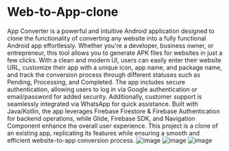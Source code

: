 ﻿# Web-to-App-clone
 App Converter is a powerful and intuitive Android application designed to clone the functionality of converting any website into a fully functional Android app effortlessly. Whether you're a developer, business owner, or entrepreneur, this tool allows you to generate APK files for websites in just a few clicks. With a clean and modern UI, users can easily enter their website URL, customize their app with a unique icon, app name, and package name, and track the conversion process through different statuses such as Pending, Processing, and Completed. The app includes secure authentication, allowing users to log in via Google authentication or email/password for added security. Additionally, customer support is seamlessly integrated via WhatsApp for quick assistance. Built with Java/Kotlin, the app leverages Firebase Firestore & Firebase Authentication for backend operations, while Glide, Firebase SDK, and Navigation Component enhance the overall user experience. This project is a clone of an existing app, replicating its features while ensuring a smooth and efficient website-to-app conversion process.
![image](https://github.com/user-attachments/assets/b6cbdb97-bcfd-4e8c-b3a7-abfb42f9789a)
![image](https://github.com/user-attachments/assets/294c07ae-d96b-4aed-837e-15aeab2fbad0)
![image](https://github.com/user-attachments/assets/ecb491ef-c753-4679-a273-4dcfc0d58e62)


